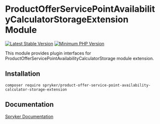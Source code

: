 # ProductOfferServicePointAvailabilityCalculatorStorageExtension Module
[![Latest Stable Version](https://poser.pugx.org/spryker/product-offer-service-point-availability-calculator-storage-extension/v/stable.svg)](https://packagist.org/packages/spryker/product-offer-service-point-availability-calculator-storage-extension)
[![Minimum PHP Version](https://img.shields.io/badge/php-%3E%3D%208.0-8892BF.svg)](https://php.net/)

This module provides plugin interfaces for ProductOfferServicePointAvailabilityCalculatorStorage module extension.

## Installation

```
composer require spryker/product-offer-service-point-availability-calculator-storage-extension
```

## Documentation

[Spryker Documentation](https://docs.spryker.com)
